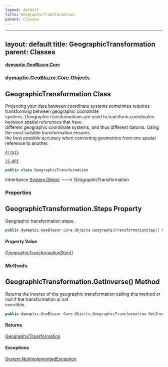 ```yaml
---
layout: default
title: GeographicTransformation
parent: Classes
---
```

---
layout: default
title: GeographicTransformation
parent: Classes
---
#### [dymaptic.GeoBlazor.Core](index.html 'index')
### [dymaptic.GeoBlazor.Core.Objects](index.html#dymaptic.GeoBlazor.Core.Objects 'dymaptic.GeoBlazor.Core.Objects')

## GeographicTransformation Class

Projecting your data between coordinate systems sometimes requires transforming between geographic coordinate  
systems. Geographic transformations are used to transform coordinates between spatial references that have  
different geographic coordinate systems, and thus different datums. Using the most suitable transformation ensures  
the best possible accuracy when converting geometries from one spatial reference to another.  
<a target="_blank" href="https://developers.arcgis.com/javascript/latest/api-reference/esri-geometry-support-GeographicTransformation.html">  
    ArcGIS  
    JS API  
</a>

```csharp
public class GeographicTransformation
```

Inheritance [System.Object](https://docs.microsoft.com/en-us/dotnet/api/System.Object 'System.Object') &#129106; GeographicTransformation
### Properties

<a name='dymaptic.GeoBlazor.Core.Objects.GeographicTransformation.Steps'></a>

## GeographicTransformation.Steps Property

Geographic transformation steps.

```csharp
public dymaptic.GeoBlazor.Core.Objects.GeographicTransformationStep[] Steps { get; set; }
```

#### Property Value
[GeographicTransformationStep](dymaptic.GeoBlazor.Core.Objects.GeographicTransformationStep.html 'dymaptic.GeoBlazor.Core.Objects.GeographicTransformationStep')[[]](https://docs.microsoft.com/en-us/dotnet/api/System.Array 'System.Array')
### Methods

<a name='dymaptic.GeoBlazor.Core.Objects.GeographicTransformation.GetInverse()'></a>

## GeographicTransformation.GetInverse() Method

Returns the inverse of the geographic transformation calling this method or null if the transformation is not  
invertible.

```csharp
public dymaptic.GeoBlazor.Core.Objects.GeographicTransformation GetInverse();
```

#### Returns
[GeographicTransformation](dymaptic.GeoBlazor.Core.Objects.GeographicTransformation.html 'dymaptic.GeoBlazor.Core.Objects.GeographicTransformation')

#### Exceptions

[System.NotImplementedException](https://docs.microsoft.com/en-us/dotnet/api/System.NotImplementedException 'System.NotImplementedException')

